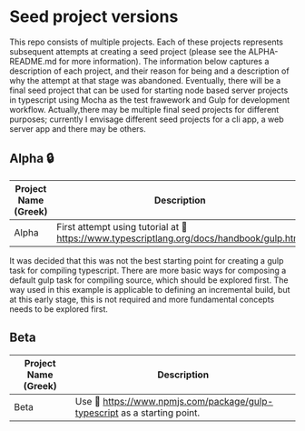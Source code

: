 
# Seed project versions

This repo consists of multiple projects. Each of these projects represents subsequent attempts at creating a seed project (please see the ALPHA-README.md for more information). The information below captures a description of each project, and their reason for being and a description of why the attempt at that stage was abandoned. Eventually, there will be a final seed project that can be used for starting node based server projects in typescript using Mocha as the test frawework and Gulp for development workflow. Actually,there may be multiple final seed projects for different purposes; currently I envisage different seed projects for a cli app, a web server app and there may be others.

## Alpha :lock:

Project Name (Greek) | Description
---------------------|------------
Alpha | First attempt using tutorial at :link: https://www.typescriptlang.org/docs/handbook/gulp.html

It was decided that this was not the best starting point for creating a gulp task for
compiling typescript. There are more basic ways for composing a default gulp task for
compiling source, which should be explored first. The way used in this example is
applicable to defining an incremental build, but at this early stage, this is not required
and more fundamental concepts needs to be explored first.

## Beta

Project Name (Greek) | Description
---------------------|------------
Beta  | Use :link: https://www.npmjs.com/package/gulp-typescript as a starting point.

